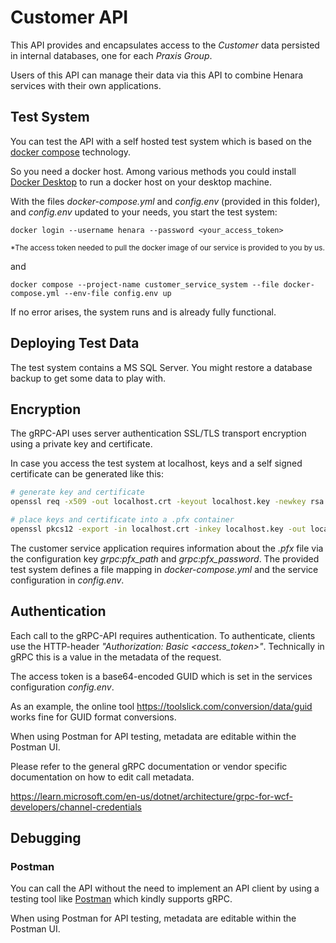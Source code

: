 # Customer API

This API provides and encapsulates access to the *Customer* data persisted in internal databases, one for each *Praxis Group*.

Users of this API can manage their data via this API to combine Henara services with their own applications.


## Test System

You can test the API with a self hosted test system which is based on the [docker compose](https://docs.docker.com/compose) technology.

So you need a docker host. Among various methods you could install [Docker Desktop](https://www.docker.com/products/docker-desktop) to run a docker host on your desktop machine.

With the files *docker-compose.yml* and *config.env* (provided in this folder), and *config.env* updated to your needs, you start the test system:

```console
docker login --username henara --password <your_access_token>
```

<sub>*The access token needed to pull the docker image of our service is provided to you by us.</sub>

and

```console
docker compose --project-name customer_service_system --file docker-compose.yml --env-file config.env up
```

If no error arises, the system runs and is already fully functional.


## Deploying Test Data

The test system contains a MS SQL Server.
You might restore a database backup to get some data to play with.

## Encryption

The gRPC-API uses server authentication SSL/TLS transport encryption using a private key and certificate.

In case you access the test system at localhost, keys and a self signed certificate can be generated like this:

```bash
# generate key and certificate
openssl req -x509 -out localhost.crt -keyout localhost.key -newkey rsa:2048 -nodes -sha256 -subj '/CN=localhost' -extensions EXT -config <( printf "[dn]\nCN=localhost\n[req]\ndistinguished_name = dn\n[EXT]\nsubjectAltName=DNS:localhost\nkeyUsage=digitalSignature\nextendedKeyUsage=serverAuth")

# place keys and certificate into a .pfx container
openssl pkcs12 -export -in localhost.crt -inkey localhost.key -out localhost.pfx
```

The customer service application requires information about the *.pfx* file via the configuration key *grpc:pfx_path* and *grpc:pfx_password*.
The provided test system defines a file mapping in *docker-compose.yml* and the service configuration in *config.env*.


## Authentication

Each call to the gRPC-API requires authentication.
To authenticate, clients use the HTTP-header *"Authorization: Basic <access_token>"*. Technically in gRPC this is a value in the metadata of the request.

The access token is a base64-encoded GUID which is set in the services configuration *config.env*.

As an example, the online tool https://toolslick.com/conversion/data/guid works fine for GUID format conversions.

When using Postman for API testing, metadata are editable within the Postman UI.

Please refer to the general gRPC documentation or vendor specific documentation on how to edit call metadata.

https://learn.microsoft.com/en-us/dotnet/architecture/grpc-for-wcf-developers/channel-credentials


## Debugging

### Postman

You can call the API without the need to implement an API client by using a testing tool like [Postman](https://www.postman.com) which kindly supports gRPC.

When using Postman for API testing, metadata are editable within the Postman UI.
